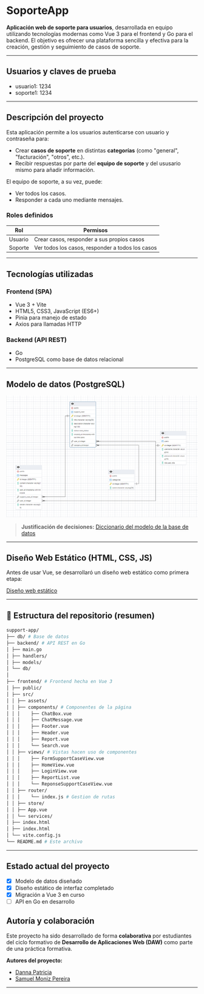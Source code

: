 # SoporteApp

**Aplicación web de soporte para usuarios**, desarrollada en equipo utilizando tecnologías modernas como Vue 3 para el frontend y Go para el backend. El objetivo es ofrecer una plataforma sencilla y efectiva para la creación, gestión y seguimiento de casos de soporte.

---

## Usuarios y claves de prueba
- usuario1: 1234
- soporte1: 1234

---

## Descripción del proyecto

Esta aplicación permite a los usuarios autenticarse con usuario y contraseña para:

- Crear **casos de soporte** en distintas **categorías** (como "general", "facturación", "otros", etc.).
- Recibir respuestas por parte del **equipo de soporte** y del ususario mismo para añadir información.

El equipo de soporte, a su vez, puede:

- Ver todos los casos.
- Responder a cada uno mediante mensajes.

### Roles definidos

| Rol     | Permisos |
|---------|----------|
| Usuario | Crear casos, responder a sus propios casos |
| Soporte | Ver todos los casos, responder a todos los casos |

---

##  Tecnologías utilizadas

### Frontend (SPA)
-  Vue 3 + Vite
-  HTML5, CSS3, JavaScript (ES6+)
-  Pinia para manejo de estado
-  Axios para llamadas HTTP

### Backend (API REST)
-  Go
-  PostgreSQL como base de datos relacional

---

##  Modelo de datos (PostgreSQL)

[![Modelo de base de datos](img/modeloBBDD.png)](ModeloBBDD)


> **Justificación de decisiones:**
[Diccionario del modelo de la base de datos](https://gitea.dev.loadfront.net/SamuelMoniz/Soporte-Tecnico-Diseno-Model/src/branch/main/Diccionario-de-datos.pdf)


---

## Diseño Web Estático (HTML, CSS, JS)

Antes de usar Vue, se desarrollaró un diseño web estático como primera etapa:

[Diseño web estático](https://gitea.dev.loadfront.net/SamuelMoniz/Soporte-Tecnico-Diseno-Model)

---

## 📂 Estructura del repositorio (resumen)

``` bash
support-app/
├── db/ # Base de datos
├── backend/ # API REST en Go
│ ├── main.go
│ ├── handlers/
│ ├── models/
│ └── db/
│
├── frontend/ # Frontend hecha en Vue 3
│ ├── public/
│ ├── src/
│ │ ├── assets/
│ │ ├── components/ # Componentes de la página
│ │ │    ├── ChatBox.vue
│ │ │    ├── ChatMessage.vue   
│ │ │    ├── Footer.vue   
│ │ │    ├── Header.vue   
│ │ │    ├── Report.vue   
│ │ │    └── Search.vue   
│ │ ├── views/ # Vistas hacen uso de componentes
│ │ │    ├── FormSupportCaseView.vue
│ │ │    ├── HomeView.vue   
│ │ │    ├── LoginView.vue   
│ │ │    ├── ReportList.vue   
│ │ │    └── ReponseSupportCaseView.vue   
│ │ ├── router/ 
│ │ │    └── index.js # Gestion de rutas
│ │ ├── store/
│ │ ├── App.vue
│ │ └── services/
│ ├── index.html
│ ├── index.html
│ └── vite.config.js
└── README.md # Este archivo
```

---

##  Estado actual del proyecto

- [x] Modelo de datos diseñado
- [x] Diseño estático de interfaz completado
- [x] Migración a Vue 3 en curso
- [ ] API en Go en desarrollo

## Autoría y colaboración

Este proyecto ha sido desarrollado de forma **colaborativa** por estudiantes del ciclo formativo de **Desarrollo de Aplicaciones Web (DAW)** como parte de una práctica formativa.


**Autores del proyecto:**
- [Danna Patricia](https://github.com/DannaPatricia)
- [Samuel Moniz Pereira](https://github.com/sam324sam)

---



